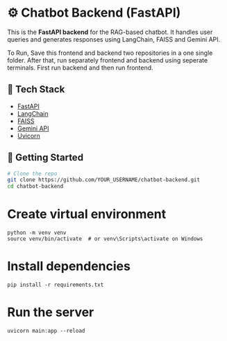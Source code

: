 # ⚙️ Chatbot Backend (FastAPI)

This is the **FastAPI backend** for the RAG-based chatbot. It handles user queries and generates responses using LangChain, FAISS and Gemini API.

To Run, Save this frontend and backend two repositories in a one single folder. After that, run separately frontend and backend using seperate terminals. First run backend and then run frontend.

## 🧰 Tech Stack

- [FastAPI](https://fastapi.tiangolo.com/)
- [LangChain](https://www.langchain.com/)
- [FAISS](https://github.com/facebookresearch/faiss)
- [Gemini API](https://ai.google.dev/)
- [Uvicorn](https://www.uvicorn.org/)

## 🚀 Getting Started

```bash
# Clone the repo
git clone https://github.com/YOUR_USERNAME/chatbot-backend.git
cd chatbot-backend
```

# Create virtual environment
```
python -m venv venv
source venv/bin/activate  # or venv\Scripts\activate on Windows
```

# Install dependencies
```
pip install -r requirements.txt
```


# Run the server
```
uvicorn main:app --reload
```

